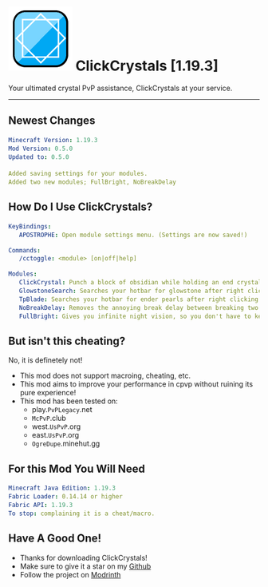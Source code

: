 
# ![ICON](https://github.com/ItziSpyder/ClickCrystals/blob/main/src/main/resources/assets/clickcrystals/icon.png) ClickCrystals [1.19.3]
Your ultimated crystal PvP assistance, ClickCrystals at your service.

---------------------------------------------------------------

## Newest Changes
```yml
Minecraft Version: 1.19.3
Mod Version: 0.5.0
Updated to: 0.5.0

Added saving settings for your modules.
Added two new modules; FullBright, NoBreakDelay
```

## How Do I Use ClickCrystals?
```yml
KeyBindings:
   APOSTROPHE: Open module settings menu. (Settings are now saved!)
```
```yml
Commands:
   /cctoggle: <module> [on|off|help]
```
```yml
Modules: 
   ClickCrystal: Punch a block of obsidian while holding an end crystal to place that crystal.
   GlowstoneSearch: Searches your hotbar for glowstone after right clicking a respawn anchor item.
   TpBlade: Searches your hotbar for ender pearls after right clicking your sword item.
   NoBreakDelay: Removes the annoying break delay between breaking two blocks.
   FullBright: Gives you infinite night vision, so you don't have to keep placing torches.
```

## But isn't this cheating?
No, it is definetely not!
- This mod does not support macroing, cheating, etc.
- This mod aims to improve your performance in cpvp without ruining its pure experience!
- This mod has been tested on:
  - play.`PvPLegacy`.net
  - `McPvP`.club
  - west.`UsPvP`.org
  - east.`UsPvP`.org
  - `OgreDupe`.minehut.gg

## For this Mod You Will Need
```yml
Minecraft Java Edition: 1.19.3
Fabric Loader: 0.14.14 or higher
Fabric API: 1.19.3
To stop: complaining it is a cheat/macro.
```

## Have A Good One!
- Thanks for downloading ClickCrystals!
- Make sure to give it a star on my [Github](https://github.com/itzispyder/clickcrystals)
- Follow the project on [Modrinth](https://modrinth.com/mod/clickcrystals)
